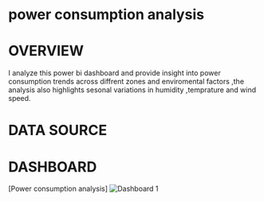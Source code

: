 # power consumption analysis 
# OVERVIEW 
I analyze this power bi dashboard and provide insight into power consumption trends across diffrent zones and enviromental factors ,the analysis also highlights sesonal variations in humidity ,temprature and wind speed.

# DATA SOURCE

# DASHBOARD
[Power consumption analysis] ![Dashboard 1](https://github.com/user-attachments/assets/f4384448-97a2-47ab-90af-bd8b892e9761)


